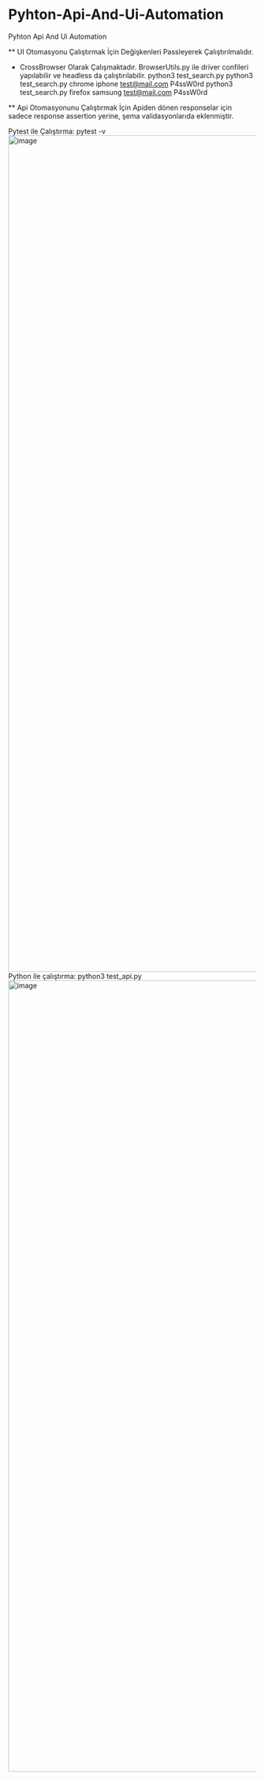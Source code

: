 # Pyhton-Api-And-Ui-Automation
Pyhton Api And Ui Automation

** UI Otomasyonu Çalıştırmak İçin Değişkenleri Passleyerek Çalıştırılmalıdır.
* CrossBrowser Olarak Çalışmaktadır. BrowserUtils.py ile driver confileri yapılabilir ve headless da çalıştırılabilir.
python3 test_search.py <browser> <searchText> <username> <password>
python3 test_search.py chrome iphone test@mail.com P4ssW0rd
python3 test_search.py firefox samsung test@mail.com P4ssW0rd

** Api Otomasyonunu Çalıştırmak İçin
Apiden dönen responselar için sadece response assertion yerine, şema validasyonlarıda eklenmiştir.

Pytest ile Çalıştırma:
pytest -v
<img width="1694" alt="image" src="https://github.com/akkaya040/Pyhton-Api-And-Ui-Automation/assets/9138241/ed0f1515-a7be-4e8b-91e9-dae37eb3217a">
Python ile çalıştırma:
python3 test_api.py
<img width="1603" alt="image" src="https://github.com/akkaya040/Pyhton-Api-And-Ui-Automation/assets/9138241/8ad77bbf-f5c5-4c5e-b1af-84279b20377a">

